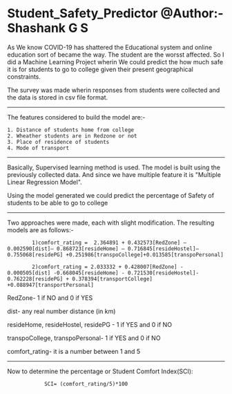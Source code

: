 # Student_Safety_Predictor  @Author:- Shashank G S

As We know COVID-19 has shattered the Educational system and online education sort of became the way. The student are the worsst affected. So I did a Machine Learning Project wherin We could predict the how much safe it is for students to go to college given their present geographical constraints.

The survey was made wherin responses from students were collected and the data is stored in csv file format. 
________________________________________________________________________________________________________________________________________________________________________________
The features considered to build the model are:-
    
    1. Distance of students home from college
    2. Wheather students are in Redzone or not
    3. Place of residence of students
    4. Mode of transport
    
_______________________________________________________________________________________________________________________________________________________________________________    
Basically, Supervised learning method is used. The model is built using the previously collected data. And since we have multiple feature it is "Multiple Linear Regression Model".

Using the model generated we could predict the percentage of Safety of students to be able to go to college
_______________________________________________________________________________________________________________________________________________________________________________
Two approaches were made, each with slight modification. The resulting models are as follows:-

            1)comfort_rating =  2.364891 + 0.432573[RedZone] – 0.002590[dist]– 0.868723[resideHome] – 0.716845[resideHostel]– 0.755068[residePG] +0.251986[transpoCollege]+0.013585[transpoPersonal]

            2)comfort_rating = 2.033332 + 0.428007[RedZone] - 0.000505[dist] -0.668045[resideHome] - 0.721530[resideHostel]- 0.762228[residePG] + 0.378394[transportCollege] +0.088947[transportPersonal]
            
            
RedZone-
    1 if NO and 
    0 if YES
    
dist-
    any real number distance (in km)
    
resideHome, resideHostel, residePG -
    1 if YES and
    0 if NO

transpoCollege, transpoPersonal-
    1 if YES and
    0 if NO

comfort_rating-
    it is a number between  1  and  5

______________________________________________________________________________________________________________________________________________________________________________

Now to determine the percentage or Student Comfort Index(SCI):

                SCI= (comfort_rating/5)*100
                
